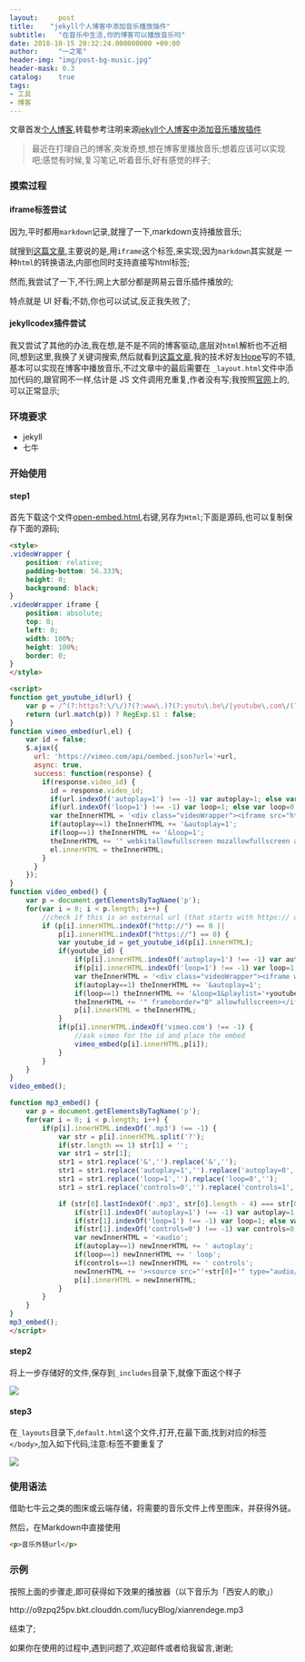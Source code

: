 ```yaml
---
layout:     post
title:    "jekyll个人博客中添加音乐播放插件"
subtitle:   "在音乐中生活,你的博客可以播放音乐吗"
date: 2018-10-15 20:32:24.000000000 +09:00
author:     "一之笔"
header-img: "img/post-bg-music.jpg"
header-mask: 0.3
catalog:    true
tags:
- 工具
- 博客
---
```


文章首发[个人博客](https://yizibi.github.io/),转载参考注明来源[jekyll个人博客中添加音乐播放插件](https://yizibi.github.io/2018/10/15/jekyll%E4%B8%AA%E4%BA%BA%E5%8D%9A%E5%AE%A2%E4%B8%AD%E6%B7%BB%E5%8A%A0%E9%9F%B3%E4%B9%90%E6%92%AD%E6%94%BE%E6%8F%92%E4%BB%B6/)

> 最近在打理自己的博客,突发奇想,想在博客里播放音乐;想着应该可以实现吧;感觉有时候,复习笔记,听着音乐,好有感觉的样子;

### 摸索过程

#### iframe标签尝试

因为,平时都用`markdown`记录,就搜了一下,markdown支持播放音乐;

就搜到[这篇文章](https://www.sunyazhou.com/2017/12/27/20171227markdown-audio/),主要说的是,用`iframe`这个标签,来实现;因为`markdown`其实就是 一种`html`的转换语法,内部也同时支持直接写html标签;

然而,我尝试了一下,不行;网上大部分都是网易云音乐插件播放的;

特点就是 UI 好看;不妨,你也可以试试,反正我失败了;

#### jekyllcodex插件尝试
我又尝试了其他的办法,我在想,是不是不同的博客驱动,底层对`html`解析也不近相同,想到这里,我换了关键词搜索,然后就看到[这篇文章](https://leohope.com/%E8%A7%A3%E9%97%AE%E9%A2%98/2018/06/04/music-player/),我的技术好友[Hope](https://leohope.com/)写的不错,基本可以实现在博客中播放音乐,不过文章中的最后需要在 `_layout.html`文件中添加代码的,跟官网不一样,估计是 JS 文件调用充重复,作者没有写;我按照[官网](https://jekyllcodex.org/without-plugin/open-embed/)上的,可以正常显示;

### 环境要求

* jekyll
* 七牛

### 开始使用

#### step1

首先下载这个文件[open-embed.html](https://raw.githubusercontent.com/jhvanderschee/jekyllcodex/gh-pages/_includes/open-embed.html),右键,另存为`Html`;下面是源码,也可以复制保存下面的源码;

```Html
<style>
.videoWrapper {
	position: relative;
	padding-bottom: 56.333%;
	height: 0;
    background: black;
}
.videoWrapper iframe {
	position: absolute;
	top: 0;
	left: 0;
	width: 100%;
	height: 100%;
    border: 0;
}    
</style>

<script>
function get_youtube_id(url) {
    var p = /^(?:https?:\/\/)?(?:www\.)?(?:youtu\.be\/|youtube\.com\/(?:embed\/|v\/|watch\?v=|watch\?.+&v=))((\w|-){11})(?:\S+)?$/;
    return (url.match(p)) ? RegExp.$1 : false;
}
function vimeo_embed(url,el) {
    var id = false;
    $.ajax({
      url: 'https://vimeo.com/api/oembed.json?url='+url,
      async: true,
      success: function(response) {
        if(response.video_id) {
          id = response.video_id;
          if(url.indexOf('autoplay=1') !== -1) var autoplay=1; else var autoplay=0;
          if(url.indexOf('loop=1') !== -1) var loop=1; else var loop=0;
          var theInnerHTML = '<div class="videoWrapper"><iframe src="https://player.vimeo.com/video/'+id+'/?byline=0&title=0&portrait=0';
          if(autoplay==1) theInnerHTML += '&autoplay=1';
          if(loop==1) theInnerHTML += '&loop=1';
          theInnerHTML += '" webkitallowfullscreen mozallowfullscreen allowfullscreen></iframe></div>'; 
          el.innerHTML = theInnerHTML;
        }
      }
    });
}
function video_embed() {
    var p = document.getElementsByTagName('p');
    for(var i = 0; i < p.length; i++) {
        //check if this is an external url (that starts with https:// or http://
        if (p[i].innerHTML.indexOf("http://") == 0 ||
            p[i].innerHTML.indexOf("https://") == 0) {
            var youtube_id = get_youtube_id(p[i].innerHTML);
            if(youtube_id) {
                if(p[i].innerHTML.indexOf('autoplay=1') !== -1) var autoplay=1; else var autoplay=0;
                if(p[i].innerHTML.indexOf('loop=1') !== -1) var loop=1; else var loop=0;
                var theInnerHTML = '<div class="videoWrapper"><iframe width="720" height="420" src="https://www.youtube.com/embed/' + youtube_id + '?rel=0&showinfo=0';
                if(autoplay==1) theInnerHTML += '&autoplay=1';
                if(loop==1) theInnerHTML += '&loop=1&playlist='+youtube_id+'&version=3';
                theInnerHTML += '" frameborder="0" allowfullscreen></iframe></div>';
                p[i].innerHTML = theInnerHTML;
            }
            if(p[i].innerHTML.indexOf('vimeo.com') !== -1) {
                //ask vimeo for the id and place the embed
                vimeo_embed(p[i].innerHTML,p[i]);
            }
        }
    }
}
video_embed();

function mp3_embed() {
    var p = document.getElementsByTagName('p');
    for(var i = 0; i < p.length; i++) {
        if(p[i].innerHTML.indexOf('.mp3') !== -1) {
            var str = p[i].innerHTML.split('?');
            if(str.length == 1) str[1] = '';
            var str1 = str[1];
            str1 = str1.replace('&','').replace('&','');
            str1 = str1.replace('autoplay=1','').replace('autoplay=0','');
            str1 = str1.replace('loop=1','').replace('loop=0','');
            str1 = str1.replace('controls=0','').replace('controls=1','');

            if (str[0].lastIndexOf('.mp3', str[0].length - 4) === str[0].length - 4 && str1.length == 0) {
                if(str[1].indexOf('autoplay=1') !== -1) var autoplay=1; else var autoplay=0;
                if(str[1].indexOf('loop=1') !== -1) var loop=1; else var loop=0;
                if(str[1].indexOf('controls=0') !== -1) var controls=0; else var controls=1;
                var newInnerHTML = '<audio';
                if(autoplay==1) newInnerHTML += ' autoplay';
                if(loop==1) newInnerHTML += ' loop';
                if(controls==1) newInnerHTML += ' controls';
                newInnerHTML += '><source src="'+str[0]+'" type="audio/mpeg">Your browser does not support the audio element.</audio>';
                p[i].innerHTML = newInnerHTML;
            }
        }
    }
}
mp3_embed();
</script>
```

#### step2

将上一步存储好的文件,保存到`_includes`目录下,就像下面这个样子

![](http://o9zpq25pv.bkt.clouddn.com/blog_openembed.png?imageMogr2/thumbnail/!70p)

#### step3

在`_layouts`目录下,`default.html`这个文件,打开,在最下面,找到对应的标签`</body>`,加入如下代码,注意:标签不要重复了

![](http://o9zpq25pv.bkt.clouddn.com/blog_step3.png-shuiyin?imageMogr2/thumbnail/!70p)


### 使用语法

借助七牛云之类的图床或云端存储，将需要的音乐文件上传至图床，并获得外链。

然后，在Markdown中直接使用

```Html
<p>音乐外链url</p>
```

### 示例
按照上面的步骤走,即可获得如下效果的播放器（以下音乐为「西安人的歌」）

<p>http://o9zpq25pv.bkt.clouddn.com/lucyBlog/xianrendege.mp3</p>

结束了;

如果你在使用的过程中,遇到问题了,欢迎邮件或者给我留言,谢谢;

